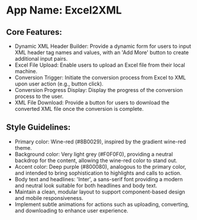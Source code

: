 # **App Name**: Excel2XML

## Core Features:

- Dynamic XML Header Builder: Provide a dynamic form for users to input XML header tag names and values, with an 'Add More' button to create additional input pairs.
- Excel File Upload: Enable users to upload an Excel file from their local machine.
- Conversion Trigger: Initiate the conversion process from Excel to XML upon user action (e.g., button click).
- Conversion Progress Display: Display the progress of the conversion process to the user.
- XML File Download: Provide a button for users to download the converted XML file once the conversion is complete.

## Style Guidelines:

- Primary color: Wine-red (#8B0029), inspired by the gradient wine-red theme.
- Background color: Very light grey (#F0F0F0), providing a neutral backdrop for the content, allowing the wine-red color to stand out.
- Accent color: Deep purple (#800080), analogous to the primary color, and intended to bring sophistication to highlights and calls to action.
- Body text and headlines: 'Inter', a sans-serif font providing a modern and neutral look suitable for both headlines and body text.
- Maintain a clean, modular layout to support component-based design and mobile responsiveness.
- Implement subtle animations for actions such as uploading, converting, and downloading to enhance user experience.